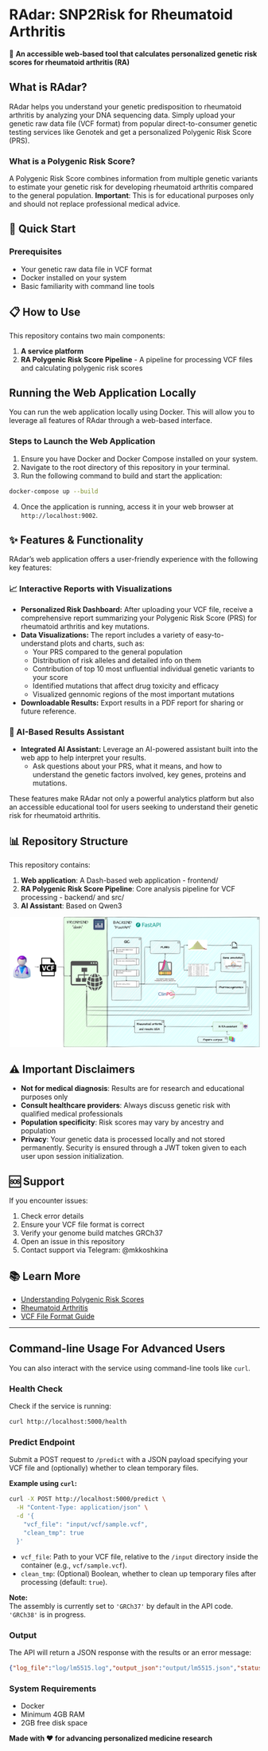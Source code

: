 # RAdar: SNP2Risk for Rheumatoid Arthritis

🧬 **An accessible web-based tool that calculates personalized genetic risk scores for rheumatoid arthritis (RA)**

## What is RAdar?

RAdar helps you understand your genetic predisposition to rheumatoid arthritis by analyzing your DNA sequencing data. Simply upload your genetic raw data file (VCF format) from popular direct-to-consumer genetic testing services like Genotek and get a personalized Polygenic Risk Score (PRS).

### What is a Polygenic Risk Score?
A Polygenic Risk Score combines information from multiple genetic variants to estimate your genetic risk for developing rheumatoid arthritis compared to the general population. **Important**: This is for educational purposes only and should not replace professional medical advice.

## 🚀 Quick Start

### Prerequisites
- Your genetic raw data file in VCF format
- Docker installed on your system
- Basic familiarity with command line tools

## 📋 How to Use

This repository contains two main components:
1. **A service platform**
2. **RA Polygenic Risk Score Pipeline** - A pipeline for processing VCF files and calculating polygenic risk scores

## Running the Web Application Locally

You can run the web application locally using Docker. This will allow you to leverage all features of RAdar through a web-based interface.

### Steps to Launch the Web Application
1. Ensure you have Docker and Docker Compose installed on your system.
2. Navigate to the root directory of this repository in your terminal.
3. Run the following command to build and start the application:

```bash
docker-compose up --build
```

4. Once the application is running, access it in your web browser at `http://localhost:9002`.

## ✨ Features & Functionality

RAdar’s web application offers a user-friendly experience with the following key features:

### 📈 Interactive Reports with Visualizations

- **Personalized Risk Dashboard:** After uploading your VCF file, receive a comprehensive report summarizing your Polygenic Risk Score (PRS) for rheumatoid arthritis and key mutations.
- **Data Visualizations:** The report includes a variety of easy-to-understand plots and charts, such as:
  - Your PRS compared to the general population
  - Distribution of risk alleles and detailed info on them
  - Contribution of top 10  most unfluential individual genetic variants to your score
  - Identified mutations that affect drug toxicity and efficacy
  - Visualized gennomic regions of the most important mutations
- **Downloadable Results:** Export results in a PDF report for sharing or future reference.

### 🤖 AI-Based Results Assistant

- **Integrated AI Assistant:** Leverage an AI-powered assistant built into the web app to help interpret your results.
  - Ask questions about your PRS, what it means, and how to understand the genetic factors involved, key genes, proteins and mutations.

These features make RAdar not only a powerful analytics platform but also an accessible educational tool for users seeking to understand their genetic risk for rheumatoid arthritis.

## 📊 Repository Structure

This repository contains:

1. **Web application**: A Dash-based web application - frontend/
2. **RA Polygenic Risk Score Pipeline**: Core analysis pipeline for VCF processing - backend/ and src/
3. **AI Assistant**: Based on Qwen3

![App Overview](frontend/assets/pipeline_overview.png)

## ⚠️ Important Disclaimers

- **Not for medical diagnosis**: Results are for research and educational purposes only
- **Consult healthcare providers**: Always discuss genetic risk with qualified medical professionals
- **Population specificity**: Risk scores may vary by ancestry and population
- **Privacy**: Your genetic data is processed locally and not stored permanently. Security is ensured through a JWT token given to each user upon session initialization. 

## 🆘 Support

If you encounter issues:
1. Check error details
2. Ensure your VCF file format is correct
3. Verify your genome build matches GRCh37
4. Open an issue in this repository
5. Contact support via Telegram: @mkkoshkina

## 📚 Learn More

- [Understanding Polygenic Risk Scores](https://www.nature.com/articles/s41596-020-0353-1)
- [Rheumatoid Arthritis](https://www.mayoclinic.org/diseases-conditions/rheumatoid-arthritis/symptoms-causes/syc-20353648)
- [VCF File Format Guide](https://www.ebi.ac.uk/training/online/courses/human-genetic-variation-introduction/variant-identification-and-analysis/understanding-vcf-format/)

---

## Command-line Usage For Advanced Users

You can also interact with the service using command-line tools like `curl`.

### Health Check

Check if the service is running:

```bash
curl http://localhost:5000/health
```

### Predict Endpoint

Submit a POST request to `/predict` with a JSON payload specifying your VCF file and (optionally) whether to clean temporary files.

**Example using `curl`:**

```bash
curl -X POST http://localhost:5000/predict \
  -H "Content-Type: application/json" \
  -d '{
    "vcf_file": "input/vcf/sample.vcf",
    "clean_tmp": true
  }'
```

- `vcf_file`: Path to your VCF file, relative to the `/input` directory inside the container (e.g., `vcf/sample.vcf`).
- `clean_tmp`: (Optional) Boolean, whether to clean up temporary files after processing (default: `true`).

**Note:**  
The assembly is currently set to `'GRCh37'` by default in the API code. `'GRCh38'` is in progress.

### Output

The API will return a JSON response with the results or an error message:

```json
{"log_file":"log/lm5515.log","output_json":"output/lm5515.json","status":"success","table_snps_used":"output/final_prs_table.tsv"}
```

### System Requirements
- Docker
- Minimum 4GB RAM
- 2GB free disk space

**Made with ❤️ for advancing personalized medicine research**
